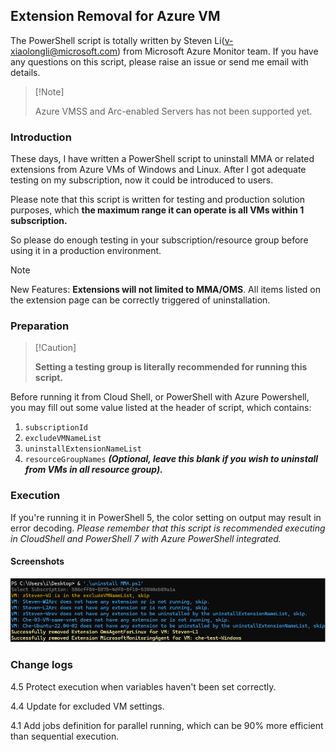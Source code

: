## Extension Removal for Azure VM

The PowerShell script is totally written by Steven Li(v-xiaolongli@microsoft.com) from Microsoft Azure Monitor team. If you have any questions on this script, please raise an issue or send me email with details.

>  [!Note]
>
> Azure VMSS and Arc-enabled Servers has not been supported yet. 



### Introduction

These days, I have written a PowerShell script to uninstall MMA or related extensions from Azure VMs of Windows and Linux. After I got adequate testing on my subscription, now it could be introduced to users.

Please note that this script is written for testing and production solution purposes, which **the maximum range it can operate is all VMs within 1 subscription.** 

So please do enough testing in your subscription/resource group before using it in a production environment.

> [!Note]
>
> New Features: **Extensions will not limited to MMA/OMS**. All items listed on the extension page can be correctly triggered of uninstallation.



### Preparation

>  [!Caution]
>
> **Setting a testing group is literally recommended for running this script.**

Before running it from Cloud Shell, or PowerShell with Azure Powershell, you may fill out some value listed at the header of script, which contains: 

1. `subscriptionId`
2.  `excludeVMNameList`
3. `uninstallExtensionNameList`
4. `resourceGroupNames` ***(Optional, leave this blank if you wish to uninstall from VMs in all resource group).***



### Execution

If you're running it in PowerShell 5, the color setting on output may result in error decoding. *Please remember that this script is recommended executing in CloudShell and PowerShell 7 with Azure PowerShell integrated.*



#### Screenshots

![image-20240716113725545](./assets/image-20240716113725545.png)





### Change logs

4.5 Protect execution when variables haven't been set correctly.

4.4 Update for excluded VM settings.

4.1 Add jobs definition for parallel running, which can be 90% more efficient than sequential execution.